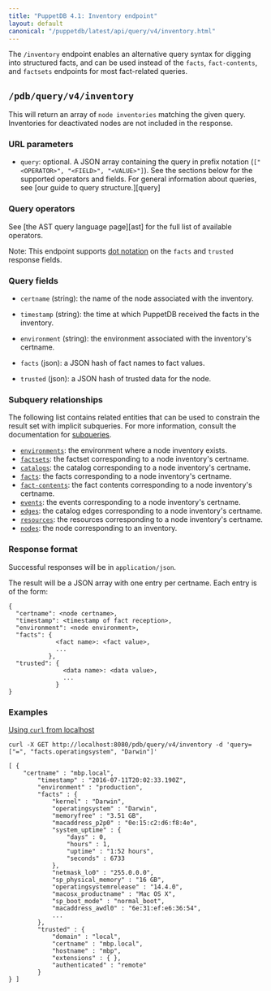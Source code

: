 ```yaml
---
title: "PuppetDB 4.1: Inventory endpoint"
layout: default
canonical: "/puppetdb/latest/api/query/v4/inventory.html"
---
```


[curl]: ../curl.html#using-curl-from-localhost-non-sslhttp
[subqueries]: ./ast.html#subquery-operators
[dotted]: ./ast.html#dot-notation
[environments]: ./environments.html
[factsets]: ./factsets.html
[catalogs]: ./catalogs.html
[facts]: ./facts.html
[fact-contents]: ./fact_contents.html
[events]: ./events.html
[edges]: ./edges.html
[resources]: ./resources.html
[nodes]: ./nodes.html

The `/inventory` endpoint enables an alternative query syntax for digging into
structured facts, and can be used instead of the `facts`, `fact-contents`, and
`factsets` endpoints for most fact-related queries.

## `/pdb/query/v4/inventory`

This will return an array of `node inventories` matching the given query.
Inventories for deactivated nodes are not included in the response.

### URL parameters

* `query`: optional. A JSON array containing the query in prefix notation
  (`["<OPERATOR>", "<FIELD>", "<VALUE>"]`). See the sections below for the
  supported operators and fields. For general information about queries, see
  [our guide to query structure.][query]


### Query operators

See [the AST query language page][ast] for the full list of available operators.

Note: This endpoint supports [dot notation][dotted] on the `facts` and
`trusted` response fields.

### Query fields

* `certname` (string): the name of the node associated with the inventory.

* `timestamp` (string): the time at which PuppetDB received the facts in the inventory.

* `environment` (string): the environment associated with the inventory's
  certname.

* `facts` (json): a JSON hash of fact names to fact values.

* `trusted` (json): a JSON hash of trusted data for the node.

### Subquery relationships

The following list contains related entities that can be used to constrain the result set with implicit subqueries. For more information, consult the documentation for [subqueries][subqueries].

* [`environments`][environments]: the environment where a node inventory exists.
* [`factsets`][factsets]: the factset corresponding to a node inventory's certname.
* [`catalogs`][catalogs]: the catalog corresponding to a node inventory's certname.
* [`facts`][facts]: the facts corresponding to a node inventory's certname.
* [`fact-contents`][fact-contents]: the fact contents corresponding to a node inventory's certname.
* [`events`][events]: the events corresponding to a node inventory's certname.
* [`edges`][edges]: the catalog edges corresponding to a node inventory's certname.
* [`resources`][resources]: the resources corresponding to a node inventory's certname.
* [`nodes`][nodes]: the node corresponding to an inventory.

### Response format
Successful responses will be in `application/json`.

The result will be a JSON array with one entry per certname. Each entry is of
the form:

    {
      "certname": <node certname>,
      "timestamp": <timestamp of fact reception>,
      "environment": <node environment>,
      "facts": {
                 <fact name>: <fact value>,
                 ...
               },
      "trusted": {
                   <data name>: <data value>,
                   ...
                 }
    }

### Examples

[Using `curl` from localhost][curl]

    curl -X GET http://localhost:8080/pdb/query/v4/inventory -d 'query=["=", "facts.operatingsystem", "Darwin"]'

    [ {
        "certname" : "mbp.local",
            "timestamp" : "2016-07-11T20:02:33.190Z",
            "environment" : "production",
            "facts" : {
                "kernel" : "Darwin",
                "operatingsystem" : "Darwin",
                "memoryfree" : "3.51 GB",
                "macaddress_p2p0" : "0e:15:c2:d6:f8:4e",
                "system_uptime" : {
                    "days" : 0,
                    "hours" : 1,
                    "uptime" : "1:52 hours",
                    "seconds" : 6733
                },
                "netmask_lo0" : "255.0.0.0",
                "sp_physical_memory" : "16 GB",
                "operatingsystemrelease" : "14.4.0",
                "macosx_productname" : "Mac OS X",
                "sp_boot_mode" : "normal_boot",
                "macaddress_awdl0" : "6e:31:ef:e6:36:54",
                ...
            },
            "trusted" : {
                "domain" : "local",
                "certname" : "mbp.local",
                "hostname" : "mbp",
                "extensions" : { },
                "authenticated" : "remote"
            }
    } ]
